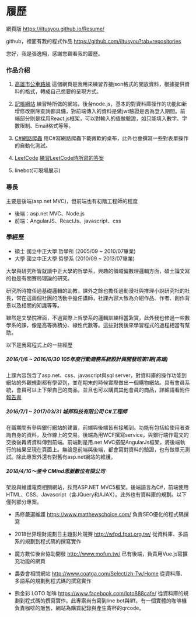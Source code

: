 # 履歷

網頁版
https://iltusyou.github.io/Resume/

github，裡面有我的程式作品
https://github.com/iltusyou?tab=repositories

您好，我是張逸翔，感謝您觀看我的履歷。

### 作品介紹
1. [高雄市公車路線](https://iltusyou.github.io/KaohsiungBusRoute/)
這個網頁是我用來練習界接json格式的開放資料，根據提供資料的格式，轉成自己想要的呈現方式。

1. [記帳網站](https://github.com/iltusyou/billing)
練習時所做的網站，後台node.js，基本的對資料庫操作的功能如新增修改刪除查詢都具備，對前端傳入的資料是做jwt驗證是否為登入期間。前端部分則是採用React.js框架，可以對輸入的值做驗證，如只能填入數字、字數限制、Email格式等等。

1. [C#網路爬蟲](https://github.com/iltusyou/WallpaperCrawler)
用C#寫網路爬蟲下載微軟的桌布，此外也會撰寫一些對表單操作的自動化測試。

1. [LeetCode](https://leetcode.com/iltusyou/)
[練習LeetCode時所寫的答案](https://github.com/iltusyou/LeetCode)
    
    
1. linebot(可現場展示)

### 專長
主要是後端(asp.net MVC)，但前端也有初階工程師的程度
* 後端：asp.net MVC、Node.js
* 前端：AngularJS、ReactJs、javascript、css


### 學經歷
* 碩士 國立中正大學 哲學所 (2005/09 ~ 2010/07畢業)
* 大學 國立中正大學 哲學系 (2010/09 ~ 2013/07畢業)

大學與研究所皆就讀中正大學的哲學系，興趣的領域偏數理邏輯方面，碩士論文寫的也是有關賽局理論的研究。

研究所時擔任過基礎邏輯的助教，課外之餘也擔任過動漫社與推理小說研究社的社長，常在這兩個社團的活動中擔任講師，社課內容大致為介紹作品、作者、創作背景以及相關的知識等等。

雖然是文學院裡面，不過實際上哲學系的邏輯訓練相當紮實，此外我也修過一些數學系的課，像是高等微積分、線性代數等。這些對我後來學習程式的過程相當有幫助。

以下是我寫程式上的一些經歷

##### 2016/1/6  ~  2016/6/30  105年度行動商務系統設計與開發班第1期(高雄)
上課內容包含了asp.net、css、javascript與sql server，對資料庫的操作功能到網站的外觀規劃都有學習到，並在期末的時候實際做出一個購物網站。具有會員系統，會員可以上下架自己的商品，並且也可以購買其他會員的商品，詳細請看附件[報告書](https://drive.google.com/file/d/0B6RAyr1ihmeNYTd2YzFUUDVOWUE/view?usp=sharing)

##### 2016/7/1  ~  2017/03/31  城邦科技有限公司  C#工程師
在職期間有參與銀行網站的建置，前端與後端皆有接觸到。功能有包括給使用者查詢自身的資料，及作線上的交易。後端為用WCF撰寫service，與銀行端作電文的交換後再將資料傳到前端。前端則是用.net  MVC搭配AngularJs框架，將後端執行的結果呈現在頁面上。無論是前端與後端，都會寫對資料的驗證，也有做單元測試。除此專案外還有對舊有asp.net網站的維護。

##### 2018/4/16～至今 **CMind思脈數位有限公司**
架設與維護電商相關網站，採用ASP.NET MVC5框架。後端語言為C#，前端使用HTML、CSS、Javascript（含JQuery和AJAX）。此外也有資料庫的規劃。以下僅列部分專案。

* 馬修嚴選維護 https://www.matthewschoice.com/
負責SEO優化的程式碼撰寫
  
* 2018世界理財規劃日主題影片競賽 http://wfpd.fpat.org.tw/
從資料庫、多語系的規劃到程式碼的撰寫實作

* 魔方數位後台協助開發 http://www.mofun.tw/
已有後端，負責用Vue.js寫擴充功能的網頁

* 農委會相關網站 http://www.coatga.com/Select/zh-Tw/Home 
從資料庫、多語系的規劃到程式碼的撰寫實作
  
* 熊金彩 LOTO 咖啡 https://www.facebook.com/loto888cafe/
從資料庫的規劃到程式碼的撰寫實作。此專案尚有寫到line bot與liff。有一個實體的咖啡機負責咖啡的販售，網站為購買紀錄與產生寄杯的qrcode。
